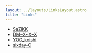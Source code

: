 ```yaml
---
layout: ../layouts/LinksLayout.astro
title: "Links"
---
```


- [SaZiKK](https://sazikk.top/)
- [DM\~X\~X\~X](https://dmx20070206.github.io/)
- [YOO_koishi](https://blog.yookoishi.com/)
- [sixday-C](https://www.sixdayc.top/)
